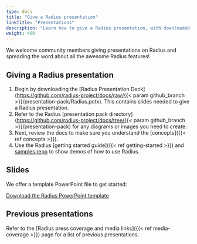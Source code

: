 ```yaml
---
type: docs
title: "Give a Radius presentation"
linkTitle: "Presentations"
description: "Learn how to give a Radius presentation, with downloadable slides and assets"
weight: 400
---
```


We welcome community members giving presentations on Radius and spreading the word about all the awesome Radius features!

## Giving a Radius presentation

1. Begin by downloading the [Radius Presentation Deck](https://github.com/radius-project/docs/raw/{{< param github_branch >}}/presentation-pack/Radius.potx). This contains slides needed to give a Radius presentation.
1. Refer to the Radius [presentation pack directory](https://github.com/radius-project/docs/tree/{{< param github_branch >}}/presentation-pack) for any diagrams or images you need to create.
1. Next, review the docs to make sure you understand the [concepts]({{< ref concepts >}}).
1. Use the Radius [getting started guide]({{< ref getting-started >}}) and [samples repo](https://github.com/radius-project/samples) to show demos of how to use Radius.

## Slides

We offer a template PowerPoint file to get started:

<a class="btn btn-primary" href="https://github.com/radius-project/docs/raw/{{< param github_branch >}}/presentation-pack/Radius.potx" role="button" target="_blank">Download the Radius PowerPoint template</a>

## Previous presentations

Refer to the [Radius press coverage and media links]({{< ref media-coverage >}}) page for a list of previous presentations.

